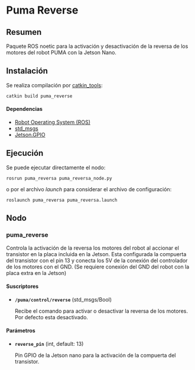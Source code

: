 # Puma Reverse

## Resumen

Paquete ROS noetic para la activación y desactivación de la reversa de los motores del robot PUMA con la Jetson Nano.

## Instalación

Se realiza compilación por [catkin_tools](https://catkin-tools.readthedocs.io/en/latest/):

    catkin build puma_reverse

#### Dependencias

- [Robot Operating System (ROS)](http://wiki.ros.org)
- [std_msgs](http://wiki.ros.org/std_msgs)
- [Jetson.GPIO](https://github.com/NVIDIA/jetson-gpio)

## Ejecución

Se puede ejecutar directamente el nodo:

    rosrun puma_reversa puma_reversa_node.py

o por el archivo _launch_ para considerar el archivo de configuración:

    roslaunch puma_reversa puma_reversa.launch

## Nodo

### puma_reverse

Controla la activación de la reversa los motores del robot al accionar el transistor en la placa incluida en la Jetson. Esta configurada la compuerta del transistor con el pin 13 y conecta los 5V de la conexión del controlador de los motores con el GND. (Se requiere conexión del GND del robot con la placa extra en la Jetson)

#### Suscriptores

- **`/puma/control/reverse`** (std_msgs/Bool)

  Recibe el comando para activar o desactivar la reversa de los motores. Por defecto esta desactivado.

#### Parámetros

- **`reverse_pin`** (int, default: 13)

  Pin GPIO de la Jetson nano para la activación de la compuerta del transistor.
